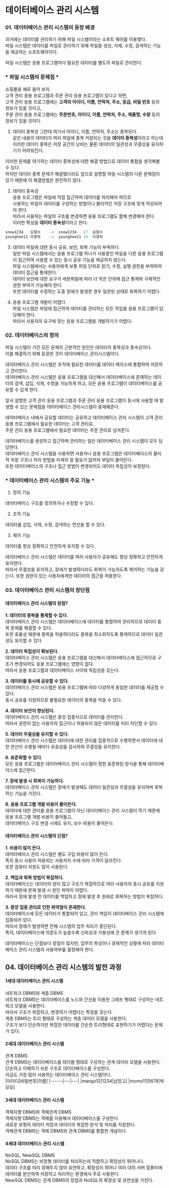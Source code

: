# 데이터베이스 관리 시스템
### 01. 데이터베이스 관리 시스템의 등장 배경
과거에는 데이터를 관리하기 위해 파일 시스템이라는 소프트 웨어를 이용했다.    
파일 시스템은 데이터를 파일로 관리하기 위해 파일을 생성, 삭제, 수정, 검색하는 기능을 제공하는 소프트웨어이다.
   
파일 시스템은 응용 프로그램마다 필요한 데이터를 별도의 파일로 관리한다.
   
### * 파일 시스템의 문제점 *
쇼핑몰을 예로 들어 보자.   
고객 관리 응용 프로그램과 주문 관리 응용 프로그램이 있다고 하면,   
고객 관리 응용 프로그램에는 **고객의 아이디, 이름, 연락처, 주소, 등급, 비밀 번호** 등의 정보가 있을 것이고,   
주문 관리 응용 프로그램에는 **주문번호, 아이디, 이름, 연락처, 주소, 제품명, 수량** 등의 정보가 있을 것이다.   
   
1. 데이터 중복성
그런데 여기서 아이디, 이름, 연락처, 주소는 중복된다.   
같은 내용의 데이터가 여러 파일에 중복 저장되는 것을 **데이터 중복성**이라고 하는데   
이러한 데이터 중복은 저장 공간의 낭비는 물론 데이터의 일관성과 무결성을 유지하기가 어려워진다.   
   
이러한 문제를 야기하는 데이터 중복성에 대한 해결 방법으로 데이터 통합을 생각해볼 수 있다.   
하지만 데이터 중복 문제가 해결됐더라도 앞으로 설명할 파일 시스템의 다른 문제점이 있기 때문에 이 해결방법은 완전하지 않다.   
   
2. 데이터 종속성   
응용 프로그램은 파일에 직접 접근하여 데이터를 처리해야 하므로   
사용하는 파일이 데이터를 구성하는 방법이나 물리적인 저장 구조에 맞게 작성되어야 한다.   
따라서 사용하는 파일의 구조를 변경하면 응용 프로그램도 함께 변경해야 한다.   
이러한 특성을 **데이터 종속성**이라고 한다.   

```c
snow1234   김철수    ->  snow1234   27  김철수
younghee11 이영희    ->  younghee11 34  이영희
``` 
   

3. 데이터 파일에 대한 동시 공유, 보안, 회복 기능이 부족하다.   
일반 파일 시스템에서는 응용 프로그램 하나가 사용중인 파일을 다른 응용 프로그램이 접근하여 사용할 수 있는 동시 공유 기능을 제공하지 않는다.   
파일 시스템에서는 사용자에게 보통 파일 단위로 읽기, 수정, 실행 권한을 부여하여 데이터 접근을 통제한다.   
데이터 보안에 대한 요구가 세분화됨에 따라 더 작은 단위에 접근 통제와 구체적인 권한 부여가 가능해야 한다.   
또한 데이터를 수정하는 도중 장애가 발생한 경우 일관된 상태로 회복하기 어렵다.   
   
4. 응용 프로그램 개발이 어렵다.   
파일 시스템은 파일에 접근하여 데이터를 관리하는 모든 작업을 응용 프로그램이 담당해야 한다.   
따라서 사용자의 요구에 맞는 응용 프로그램을 개발하기가 어렵다.   

### 02. 데이터베이스의 정의
파일 시스템이 가진 모든 문제의 근본적인 원인은 데이터의 중복성과 종속성이다.   
이를 해결하기 위해 등장한 것이 데이터베이스 관리시스템이다.
   
데이터베이스 관리 시스템은 조직에 필요한 데이터를 데이터 베이스에 통합하여 저장하고 관리한다.   
데이터베이스 관리 시스템은 응용 프로그램을 대신해서 데이터베이스에 존재하는 데이터의 검색, 삽입, 삭제, 수정을 가능하게 하고, 모든 응용 프로그램이 데이터베이스를 공유할 수 있게 한다.
   
앞서 설명한 고객 관리 응용 프로그램과 주문 관리 응용 프로그램이 동시에 사용할 때 발생할 수 있는 문제점을 데이터베이스 관리시스템이 중재해준다.
   
데이터베이스 내에서 공유할 데이터는 공유하고 데이터베이스 관리 시스템이 고객 관리 응용 프로그램에서 필요한 데이터는 고객 관리로,   
주문 관리 응용 프로그램에서 필요한 데이터는 주문 관리로 넘겨준다.
   
데이터베이스를 생성하고 접근하며 관리하는 일은 데이터베이스 관리 시스템이 모두 담당한다.   
데이터베이스 관리 시스템을 사용하면 사용자나 응용 프로그램은 데이터베이스의 물리적 저장 구조나 처리 방법을 자세히 알 필요가 없어져 부담이 줄어든다.   
또한 데이터베이스의 구조나 접근 방법이 변경되어도 데이터 독립성이 보장된다.
   
### * 데이터베이스 관리 시스템의 주요 기능 *

1. 정의 기능
   
데이터베이스 구조를 정의하거나 수정할 수 있다.
   
2. 조작 기능
   
데이터를 삽입, 삭제, 수정, 검색하는 연산을 할 수 있다.
   
3. 제어 기능
   
데이터를 항상 정확하고 안전하게 유지할 수 있다.
   
데이터베이스 관리 시스템은 데이터를 여러 사용자가 공유해도 항상 정확하고 안전하게 유지한다.   
따라서 무결성을 유지하고, 장애가 발생하더라도 회복이 가능하도록 제어하는 기능을 갖는다. 또한 권한이 있는 사용자에게만 데이터의 접근을 허용한다.
   
   
### 03. 데이터베이스 관리 시스템의 장단점
#### 데이터베이스 관리 시스템의 장점?

**1. 데이터의 중복을 통제할 수 있다.**   
데이터베이스 관리 시스템은 데이터베이스에 데이터를 통합하여 관리하므로 데이터 중복 문제를 해결할 수 있다.   
또한 효율성 때문에 중복을 허용하더라도 중복을 최소화하도록 통제하므로 데이터 일관성도 유지할 수 있다.   
   
**2. 데이터 독립성이 확보된다.**   
데이터베이스 관리 시스템은 응용 프로그램을 대신해서 데이터베이스에 접근하므로 구조가 변경되어도 응용 프로그램에는 영향이 없다.   
따라서 응용 프로그램과 데이터베이스 사이에 독립성을 갖는다.   
   
**3. 데이터를 동시에 공유할 수 있다.**   
데이터베이스 관리 시스템은 응용 프로그램에 따라 다양하게 동일한 데이터를 제공할 수 있다.   
동시 공유를 지원하므로 불필요한 데이터의 중복을 막을 수 있다.   
    
**4. 데이터 보안이 향상된다.**   
데이터베이스 관리 시스템은 중앙 집중식으로 데이터를 관리한다.   
따라서 권한이 없는 사용자의 접근이나 허용되지 않은 데이터를 미리 차단할 수 있다.   
   
**5. 데이터 무결성을 유지할 수 있다.**   
데이터베이스 관리 시스템은 데이터에 대한 관리를 집중적으로 수행하면서 데이터에 대한 연산이 수행될 때마다 유효성을 검사하여 무결성을 유지한다.   
   
**6. 표준화할 수 있다.**   
모든 응용 프로그램은 데이터베이스 관리 시스템이 정한 표준화된 방식을 통해 데이터베이스에 접근한다.   
   
**7. 장애 발생 시 회복이 가능하다.**   
데이터베이스 관리 시스템은 장애가 발생해도 데이터 일관성과 무결성을 유지하며 회복하는 기능을 가진다.   
   
**8. 응용 프로그램 개발 비용이 줄어든다.**   
데이터에 대한 관리를 응용 프로그램이 아닌 데이터베이스 관리 시스템이 하기 때문에 응용 프로그램 개발 비용이 줄어들고,   
데이터베이스 구조 변경 시에도 유지, 보수 비용이 줄어든다.   
   
#### 데이터베이스 관리 시스템의 단점?
**1. 비용이 많이 든다.**   
데이터베이스 관리 시스템은 별도 구입 비용이 많이 든다.   
특히 동시 사용이 허용되는 사용자의 수에 따라 가격이 달라진다.   
또한 컴퓨터 자원도 많이 사용된다.   
   
**2. 백업과 회복 방법이 복잡하다.**   
데이터베이스는 데이터의 양이 많고 구조가 복잡하므로 여러 사용자의 동시 공유를 지원하기 때문에 문제 발생 시 원인 파악이 어렵다.   
따라서 장애 발생 전 데이터를 백업하고 장애 발생 후 원래로 회복하는 방법이 복잡하다.   
   
**3. 중앙 집중 관리로 인한 취약점이 존재한다.**   
데이터베이스에 모든 데이터가 통합되어 있고, 관리 책임이 데이터베이스 관리 시스템에 집중되어 있다.   
따라서 장애가 발생하면 전체 시스템의 업무 처리가 중단된다.   
특히, 데이터베이스에 의존도가 높을수록 신뢰성과 가용성에 큰 문제가 생기게 된다.   
   
데이터베이스는 단점보다 장점이 많지만, 업무의 특성이나 경제적인 상황에 따라 데이터베이스 관리 시스템의 사용여부를 결정해야 한다.   

## 04. 데이터베이스 관리 시스템의 발전 과정
#### 1세대 데이터베이스 관리 시스템
네트워크 DBMS와 계층 DBMS    
네트워크 DBMS는 데이터베이스를 노드와 간선을 이용한 그래프 형태로 구성하는 네트워크 모델을 사용한다.   
따라서 구조가 복잡하고, 변경하기 어렵다는 특징을 갖는다.   
계층 DBMS는 트리 형태로 구성하는 계층 데이터 모델을 사용한다.   
구조가 보다 단순하지만 복잡한 데이터를 간순한 트리형태로 표현하기가 어렵다는 문제가 있다.   
   
#### 2세대 데이터베이스 관리 시스템
관계 DBMS    
관계 DBMS는 데이터베이스를 테이블 형태로 구성하는 관계 데이터 모델을 사용한다.   
단순하고 이해하기 쉬운 구조로 데이터베이스를 구성한다.   
지금도 가장 많이 사용하는 데이터베이스 관리 시스템이다.   
|아이디|비밀번호|이름|
|------|---|---|
|mango12|1234|남망고|
|momo11|5678|박모모|
    
#### 3세대 데이터베이스 관리 시스템
객체지향 DBMS와 객체관계 DBMS    
객체지향 DBMS는 객체를 이용해서 데이터베이스를 구성한다.    
새로운 유형의 데이터 저장과 데이터의 복잡한 분석 및 처리를 지원한다.    
객체관계 DBMS는 객체 DBMS와 관계 DBMS를 통합한 개념이다.   
    
#### 4세대 데이터베이스 관리 시스템
NoSQL, NewSQL DBMS   
NoSQL DBMS는 비정형 데이터를 처리하는데 적합하고 확장성이 뛰어나다.   
데이터 구조를 미리 정해두지 않아 유연하고, 확장성이 뛰어나 여러 대의 서버 컴퓨터에 데이터를 분산하여 저장하고 처리하는 환경에서 주로 사용한다.   
NewSQL DBMS는 관계 DBMS의 장점과 NoSQL의 확장성 및 유연성을 가진다.   
